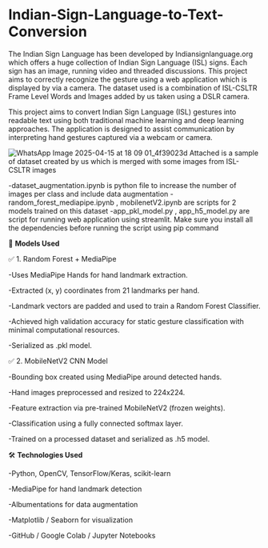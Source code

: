 # Indian-Sign-Language-to-Text-Conversion

The Indian Sign Language has been developed by Indiansignlanguage.org which offers a huge collection of Indian Sign Language (ISL) signs. Each sign has an image, running video and threaded discussions. This project aims to correctly recognize the gesture using a web application which is displayed by via a camera. The dataset used is a combination of ISL-CSLTR Frame Level Words and Images added by us taken using a  DSLR camera. 

This project aims to convert Indian Sign Language (ISL) gestures into readable text using both traditional machine learning and deep learning approaches. The application is designed to assist communication by interpreting hand gestures captured via a webcam or camera.

![WhatsApp Image 2025-04-15 at 18 09 01_4f39023d](https://github.com/user-attachments/assets/bce33426-484e-493d-bca1-abf32634b435)
Attached is a sample of dataset created by us which is merged with some images from ISL-CSLTR images

-dataset_augmentation.ipynb is python file to increase the number of images per class and include data augmentation
-random_forest_mediapipe.ipynb , mobilenetV2.ipynb are scripts for 2 models trained on this dataset
-app_pkl_model.py , app_h5_model.py are script for running web application using streamlit. Make sure you install all the dependencies before running the script using pip command


🧠 **Models Used**

✅ 1. Random Forest + MediaPipe

-Uses MediaPipe Hands for hand landmark extraction.

-Extracted (x, y) coordinates from 21 landmarks per hand.

-Landmark vectors are padded and used to train a Random Forest Classifier.

-Achieved high validation accuracy for static gesture classification with minimal computational resources.

-Serialized as .pkl model.

✅ 2. MobileNetV2 CNN Model

-Bounding box created using MediaPipe around detected hands.

-Hand images preprocessed and resized to 224x224.

-Feature extraction via pre-trained MobileNetV2 (frozen weights).

-Classification using a fully connected softmax layer.

-Trained on a processed dataset and serialized as .h5 model.

🛠️ **Technologies Used**

-Python, OpenCV, TensorFlow/Keras, scikit-learn

-MediaPipe for hand landmark detection

-Albumentations for data augmentation

-Matplotlib / Seaborn for visualization

-GitHub / Google Colab / Jupyter Notebooks
